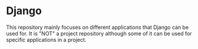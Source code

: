# Django

This repository mainly focuses on different applications that Django can be used for. It is "NOT" a project repository although some of it can be used for specific applications in a project.
